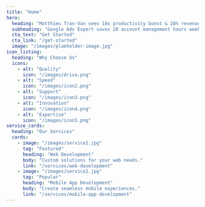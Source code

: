 ```yaml
---
title: "Home"
hero:
  heading: "Matthieu Tran-Van sees 10x productivity boost & 28% revenue surge through Optmyzr"
  subheading: "Google Ads Expert saves 20 account management hours weekly, cuts CPCs, and boosts revenue through automated optimizations"
  cta_text: "Get Started"
  cta_link: "/get-started"
  image: "/images/plaeholder-image.jpg"
icon_listing:
  heading: "Why Choose Us"
  icons:
    - alt: "Quality"
      icon: "/images/driva.png"
    - alt: "Speed"
      icon: "/images/icon2.png"
    - alt: "Support"
      icon: "/images/icon3.png"
    - alt: "Innovation"
      icon: "/images/icon4.png"
    - alt: "Expertise"
      icon: "/images/icon5.png"
service_cards:
  heading: "Our Services"
  cards:
    - image: "/images/service1.jpg"
      tag: "Featured"
      heading: "Web Development"
      body: "Custom solutions for your web needs."
      link: "/services/web-development"
    - image: "/images/service2.jpg"
      tag: "Popular"
      heading: "Mobile App Development"
      body: "Create seamless mobile experiences."
      link: "/services/mobile-app-development"
---
```

